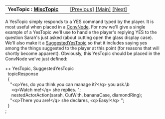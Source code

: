 ---
---
<table width="100%" data-border="0" data-cellspacing="0"
data-cellpadding="3" data-bgcolor="#C0C0C0">
<colgroup>
<col style="width: 50%" />
<col style="width: 50%" />
</colgroup>
<tbody>
<tr>
<td style="text-align: left;"><strong>YesTopic : <a
href="misctopic.html">MiscTopic</a><br />
</strong></td>
<td style="text-align: right;"><a href="convnode.html">[Previous]</a> <a
href="generalintroduction.html">[Main]</a> <a
href="notopic.html">[Next]</a></td>
</tr>
</tbody>
</table>

  
A YesTopic simply responds to a YES command typed by the player. It is
most useful when placed in a [ConvNode](convnode.html). For now we'll
give a single example of a YesTopic we'll use to handle the player's
replying YES to the question Sarah's just asked (about cutting open the
glass display case). We'll also make it a
[SuggestedYesTopic](suggestedyestopic.html) so that it includes saying
yes among the things suggested to the player at this point (for reasons
that will shortly become apparent). Obviously, this YesTopic should be
placed in the ConvNode we've just defined:  
  
++ YesTopic, SuggestedYesTopic  
  topicResponse  
  {  
    "\<q\>Yes, do you think you can manage it?\</q\> you ask.\b  
     \<q\>Watch me!\</q\> she replies. ";  
     nestedActorAction(sarah, CutWith, bananaCase, diamondRing);  
    "\<q\>There you are!\</q\> she declares, \<q\>Easy!\</q\> ";  
  }  
;  
  
